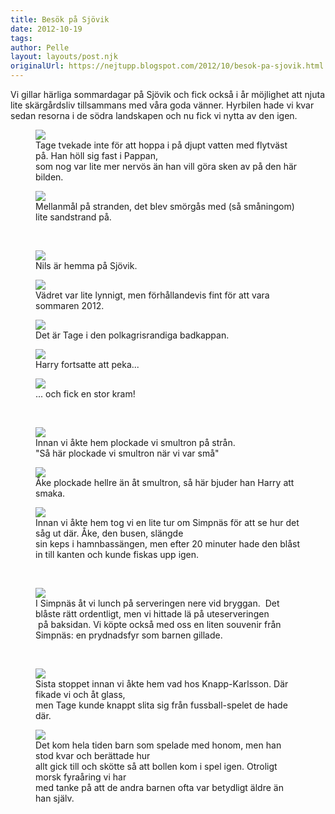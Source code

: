 ```yaml
---
title: Besök på Sjövik
date: 2012-10-19
tags: 	
author: Pelle
layout: layouts/post.njk
originalUrl: https://nejtupp.blogspot.com/2012/10/besok-pa-sjovik.html
---
```


Vi gillar härliga sommardagar på Sjövik och fick också i år möjlighet att njuta lite skärgårdsliv tillsammans med våra goda vänner. Hyrbilen hade vi kvar sedan resorna i de södra landskapen och nu fick vi nytta av den igen.

<figure>
	<img src="../../../../img/Sjo%CC%88vik-5C5C6977.jpg">
	<figcaption>Tage tvekade inte för att hoppa i på djupt vatten med flytväst på. Han höll sig fast i Pappan, <br>som nog var lite mer nervös än han vill göra sken av på den här bilden. </figcaption>
</figure>

<figure>
	<img src="../../../../img/Sjo%CC%88vik-5C5C7005.jpg">
	<figcaption>Mellanmål på stranden, det blev smörgås med (så småningom) lite sandstrand på.</figcaption>
</figure><br>

<figure>
	<img src="../../../../img/Sjo%CC%88vik-5C5C7021.jpg">
	<figcaption>Nils är hemma på Sjövik.</figcaption>
</figure>

<figure>
	<img src="../../../../img/Sjo%CC%88vik-5C5C7031.jpg">
	<figcaption>Vädret var lite lynnigt, men förhållandevis fint för att vara sommaren 2012.</figcaption>
</figure>

<figure>
	<img src="../../../../img/Sjo%CC%88vik-5C5C7025.jpg">
	<figcaption>Det är Tage i den polkagrisrandiga badkappan.</figcaption>
</figure>

<figure>
	<img src="../../../../img/Sjo%CC%88vik-5C5C7049.jpg">
	<figcaption>Harry fortsatte att peka...</figcaption>
</figure>

<figure>
	<img src="../../../../img/Sjo%CC%88vik-5C5C7047.jpg">
	<figcaption>... och fick en stor kram!</figcaption>
</figure><br>

<figure>
	<img src="../../../../img/Sjo%CC%88vik-5C5C7063.jpg">
	<figcaption>Innan vi åkte hem plockade vi smultron på strån. <br>"Så här plockade vi smultron när vi var små"</figcaption>
</figure>

<figure>
	<img src="../../../../img/Sjo%CC%88vik-5C5C7076.jpg">
	<figcaption>Åke plockade hellre än åt smultron, så här bjuder han Harry att smaka.</figcaption>
</figure>

<figure>
	<img src="../../../../img/Sjo%CC%88vik-5C5C7108.jpg">
	<figcaption>Innan vi åkte hem tog vi en lite tur om Simpnäs för att se hur det såg ut där. Åke, den busen, slängde <br>sin keps i hamnbassängen, men efter 20 minuter hade den blåst in till kanten och kunde fiskas upp igen.</figcaption>
</figure><br>

<figure>
	<img src="../../../../img/Sjo%CC%88vik-5C5C7111.jpg">
	<figcaption>I Simpnäs åt vi lunch på serveringen nere vid bryggan.  Det blåste rätt ordentligt, men vi hittade lä på uteserveringen<br> på baksidan. Vi köpte också med oss en liten souvenir från Simpnäs: en prydnadsfyr som barnen gillade.</figcaption>
</figure><br>

<figure>
	<img src="../../../../img/Sjo%CC%88vik-5C5C7140.jpg">
	<figcaption>Sista stoppet innan vi åkte hem vad hos Knapp-Karlsson. Där fikade vi och åt glass, <br>men Tage kunde knappt slita sig från fussball-spelet de hade där. </figcaption>
</figure>

<figure>
	<img src="../../../../img/Sjo%CC%88vik-5C5C7139.jpg">
	<figcaption>Det kom hela tiden barn som spelade med honom, men han stod kvar och berättade hur <br>allt gick till och skötte så att bollen kom i spel igen. Otroligt morsk fyraåring vi har <br>med tanke på att de andra barnen ofta var betydligt äldre än han själv.</figcaption>
</figure>
